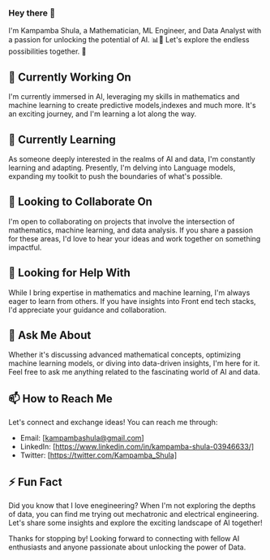 ### Hey there 👋

I'm Kampamba Shula, a Mathematician, ML Engineer, and Data Analyst with a passion for unlocking the potential of AI. 📊🤖 Let's explore the endless possibilities together. 🌟

## 🔭 Currently Working On

I'm currently immersed in AI, leveraging my skills in mathematics and machine learning to create predictive models,indexes and much more. It's an exciting journey, and I'm learning a lot along the way.

## 🌱 Currently Learning

As someone deeply interested in the realms of AI and data, I'm constantly learning and adapting. Presently, I'm delving into Language models, expanding my toolkit to push the boundaries of what's possible.

## 👯 Looking to Collaborate On

I'm open to collaborating on projects that involve the intersection of mathematics, machine learning, and data analysis. If you share a passion for these areas, I'd love to hear your ideas and work together on something impactful.

## 🤔 Looking for Help With

While I bring expertise in mathematics and machine learning, I'm always eager to learn from others. If you have insights into Front end tech stacks, I'd appreciate your guidance and collaboration.

## 💬 Ask Me About

Whether it's discussing advanced mathematical concepts, optimizing machine learning models, or diving into data-driven insights, I'm here for it. Feel free to ask me anything related to the fascinating world of AI and data.

## 📫 How to Reach Me

Let's connect and exchange ideas! You can reach me through:

- Email: [kampambashula@gmail.com]
- LinkedIn: [https://www.linkedin.com/in/kampamba-shula-03946633/]
- Twitter: [https://twitter.com/Kampamba_Shula]

## ⚡ Fun Fact

Did you know that I love enegineering? When I'm not exploring the depths of data, you can find me trying out mechatronic and electrical engineering. Let's share some insights and explore the exciting landscape of AI together!

Thanks for stopping by! Looking forward to connecting with fellow AI enthusiasts and anyone passionate about unlocking the power of Data.
